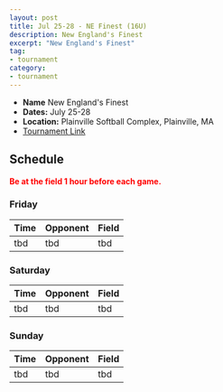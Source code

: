 ```yaml
---
layout: post
title: Jul 25-28 - NE Finest (16U)
description: New England's Finest
excerpt: "New England's Finest"
tag:
- tournament
category:
- tournament
---
```

* **Name** New England's Finest
* **Dates:** July 25-28
* **Location:**  Plainville Softball Complex, Plainville, MA
* [Tournament Link](http://www.nefinestshowcase.com/showcase-tournament.cfm)

## Schedule
**<span style="color:red">Be at the field 1 hour before each game.</span>**

### Friday

| Time | Opponent | Field |
|:---  |:---      |:---   |
| tbd  | tbd      | tbd   |


### Saturday

| Time | Opponent | Field |
|:---  |:---      |:---   |
| tbd  | tbd      | tbd   |


### Sunday

| Time | Opponent | Field |
|:---  |:---      |:---   |
| tbd  | tbd      | tbd   |


